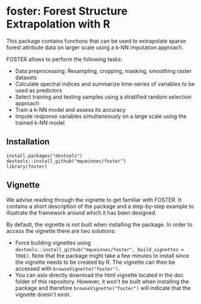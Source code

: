 # foster: Forest Structure Extrapolation with R

This package contains functions that can be used to extrapolate sparse forest attribute data on larger scale using a k-NN imputation approach. 

FOSTER allows to perform the following tasks: 

* Data preprocessing: Resampling, cropping, masking, smoothing raster datasets
* Calculate spectral indices and summarize time-series of variables to be used as predictors
* Select training and testing samples using a stratified random selection approach
* Train a k-NN model and assess its accuracy 
* Impute response variables simultaneously on a large scale using the trained k-NN model 

## Installation 
```
install.packages("devtools")
devtools::install_github("mqueinnec/foster")
library(foster)
```

## Vignette
We advise reading through the vignette to get familiar with FOSTER. It contains a short description of the package and a step-by-step example to illustrate the framework around which it has been designed. 

By default, the vignette is not built when installing the package. In order to access the vignette there are two solutions: 

* Force building vignettes using ```devtools::install_github("mqueinnec/foster", build_vignettes = TRUE)```. Note that the package might take a few minutes to install since the vignette needs to be created by R. The vignette can then be accessed with ```browseVignette("foster")```. 
* You can aslo directly download the html vignette located in the doc folder of this repository. However, it won't be built when installing the package and therefore ```browseVignette("foster")``` will indicate that the vignette doesn't exist. 

